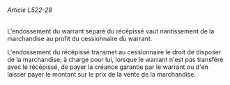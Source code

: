 ###### Article L522-28

L'endossement du warrant séparé du récépissé vaut nantissement de la marchandise au profit du cessionnaire du warrant.

L'endossement du récépissé transmet au cessionnaire le droit de disposer de la marchandise, à charge pour lui, lorsque le warrant n'est pas transféré avec le récépissé, de payer la créance garantie par le warrant ou d'en laisser payer le montant sur le prix de la vente de la marchandise.

